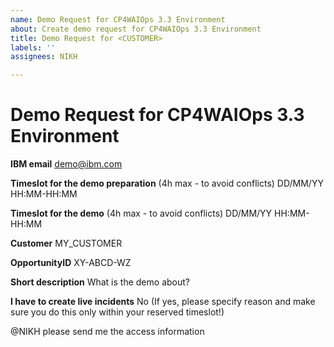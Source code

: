 ```yaml
---
name: Demo Request for CP4WAIOps 3.3 Environment
about: Create demo request for CP4WAIOps 3.3 Environment
title: Demo Request for <CUSTOMER>
labels: ''
assignees: NIKH

---
```


# Demo Request for CP4WAIOps 3.3 Environment

**IBM email**
demo@ibm.com

**Timeslot for the demo preparation** (4h max - to avoid conflicts) 
DD/MM/YY  HH:MM-HH:MM

**Timeslot for the demo** (4h max - to avoid conflicts) 
DD/MM/YY  HH:MM-HH:MM

**Customer**
MY_CUSTOMER

**OpportunityID**
XY-ABCD-WZ

**Short description** 
What is the demo about?

**I have to create live incidents**
No (If yes, please specify reason and make sure you do this only within your reserved timeslot!)


@NIKH please send me the access information
